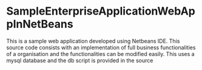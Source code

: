 # SampleEnterpriseApplicationWebAppInNetBeans

This is a sample web application developed using Netbeans IDE. This source code consists with an implementation of full business functionalities of a organisation and the functionalities can be modified easily. This uses a mysql database and the db script is provided in the source 
